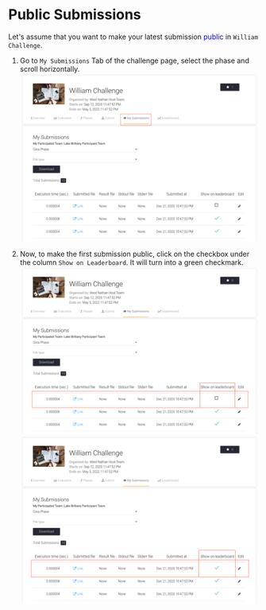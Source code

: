 # Public Submissions

Let's assume that you want to make your latest submission <span style="color:blue;">public</span> in `William Challenge`.

1. Go to `My Submissions` Tab of the challenge page, select the phase and scroll horizontally.
   <img src="../../_static/img/my_submission.png">

2. Now, to make the first submission public, click on the checkbox under the column `Show on Leaderboard`. It will turn into a green checkmark.
   <img src="../../_static/img/my_submission_public.png">
   <img src="../../_static/img/my_submission_private.png">
